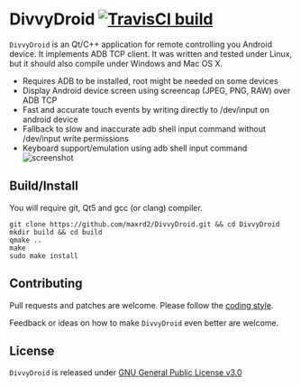# DivvyDroid [![TravisCI build](https://travis-ci.org/maxrd2/DivvyDroid.svg?branch=master)](https://travis-ci.org/maxrd2/DivvyDroid)

`DivvyDroid` is an Qt/C++ application for remote controlling you Android device. It implements ADB TCP client. It was written and tested under Linux, but it should also compile under Windows and Mac OS X.

- Requires ADB to be installed, root might be needed on some devices
- Display Android device screen using screencap (JPEG, PNG, RAW) over ADB TCP
- Fast and accurate touch events by writing directly to /dev/input on android device
- Fallback to slow and inaccurate adb shell input command without /dev/input write permissions
- Keyboard support/emulation using adb shell input command
![screenshot](https://user-images.githubusercontent.com/1187381/57383580-5a513e00-71af-11e9-864b-68f31cb5e7b1.png)

## Build/Install

You will require git, Qt5 and gcc (or clang) compiler.
```shell
git clone https://github.com/maxrd2/DivvyDroid.git && cd DivvyDroid
mkdir build && cd build
qmake ..
make
sudo make install
```

## Contributing

Pull requests and patches are welcome. Please follow the [coding style](README.CodingStyle.md).

Feedback or ideas on how to make `DivvyDroid` even better are welcome.

## License

`DivvyDroid` is released under [GNU General Public License v3.0](LICENSE)

